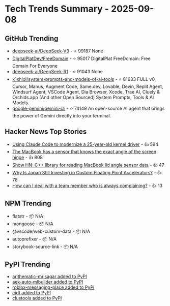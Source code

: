 # Tech Trends Summary - 2025-09-08

## GitHub Trending
- [deepseek-ai/DeepSeek-V3](https://github.com/deepseek-ai/DeepSeek-V3) - ⭐ 99187
  None
- [DigitalPlatDev/FreeDomain](https://github.com/DigitalPlatDev/FreeDomain) - ⭐ 95017
  DigitalPlat FreeDomain: Free Domain For Everyone
- [deepseek-ai/DeepSeek-R1](https://github.com/deepseek-ai/DeepSeek-R1) - ⭐ 91043
  None
- [x1xhlol/system-prompts-and-models-of-ai-tools](https://github.com/x1xhlol/system-prompts-and-models-of-ai-tools) - ⭐ 81633
  FULL v0, Cursor, Manus, Augment Code, Same.dev, Lovable, Devin, Replit Agent, Windsurf Agent, VSCode Agent, Dia Browser, Xcode, Trae AI, Cluely & Orchids.app (And other Open Sourced) System Prompts, Tools & AI Models.
- [google-gemini/gemini-cli](https://github.com/google-gemini/gemini-cli) - ⭐ 74149
  An open-source AI agent that brings the power of Gemini directly into your terminal.

## Hacker News Top Stories
- [Using Claude Code to modernize a 25-year-old kernel driver](https://dmitrybrant.com/2025/09/07/using-claude-code-to-modernize-a-25-year-old-kernel-driver) - 👍 594
- [The MacBook has a sensor that knows the exact angle of the screen hinge](https://twitter.com/samhenrigold/status/1964428927159382261) - 👍 808
- [Show HN: C++ library for reading MacBook lid angle sensor data](https://github.com/ufoym/mac-angle) - 👍 47
- [Why Is Japan Still Investing in Custom Floating Point Accelerators?](https://www.nextplatform.com/2025/09/04/why-is-japan-still-investing-in-custom-floating-point-accelerators/) - 👍 78
- [How can I deal with a team member who is always complaining?](https://andiroberts.com/leadership-questions/how-can-i-deal-with-a-team-member-who-is-always-complaining) - 👍 13

## NPM Trending
- flatstr - 📦 N/A
- mongoose - 📦 N/A
- @vscode/web-custom-data - 📦 N/A
- autoprefixer - 📦 N/A
- storybook-source-link - 📦 N/A

## PyPI Trending
- [arithematic-mr.sagar added to PyPI](https://pypi.org/project/arithematic-mr-sagar/)
- [aek-auto-mlbuilder added to PyPI](https://pypi.org/project/aek-auto-mlbuilder/)
- [roblox-messaging-place added to PyPI](https://pypi.org/project/roblox-messaging-place/)
- [cidt added to PyPI](https://pypi.org/project/cidt/)
- [clustools added to PyPI](https://pypi.org/project/clustools/)
